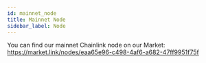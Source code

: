 ```yaml
---
id: mainnet_node
title: Mainnet Node
sidebar_label: Node
---
```


You can find our mainnet Chainlink node on our Market:
https://market.link/nodes/eaa65e96-c498-4af6-a682-47ff9951f75f
